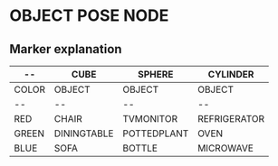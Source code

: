 # OBJECT POSE NODE

## Marker explanation

|--| CUBE | SPHERE | CYLINDER |
| -- | -- | -- | -- |
| COLOR | OBJECT | OBJECT | OBJECT |
| -- | -- | -- | -- |
| RED | CHAIR | TVMONITOR | REFRIGERATOR |
| GREEN | DININGTABLE | POTTEDPLANT | OVEN |
| BLUE | SOFA| BOTTLE | MICROWAVE |
